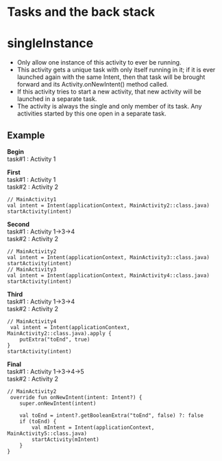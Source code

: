 Tasks and the back stack
===

# singleInstance
* Only allow one instance of this activity to ever be running. 
* This activity gets a unique task with only itself running in it; if it is ever launched again with the same Intent, then that task will be brought forward and its Activity.onNewIntent() method called. 
* If this activity tries to start a new activity, that new activity will be launched in a separate task.
* The activity is always the single and only member of its task. Any activities started by this one open in a separate task.

## Example
**Begin** \
task#1 : Activity 1 

**First** \
task#1 : Activity 1 \
task#2 : Activity 2 
```kotlin!
// MainActivity1
val intent = Intent(applicationContext, MainActivity2::class.java)
startActivity(intent)
```

**Second** \
task#1 : Activity 1->3->4 \
task#2 : Activity 2 
```kotlin!
// MainActivity2
val intent = Intent(applicationContext, MainActivity3::class.java)
startActivity(intent)
// MainActivity3
val intent = Intent(applicationContext, MainActivity4::class.java)
startActivity(intent)
```

**Third** \
task#1 : Activity 1->3->4 \
task#2 : Activity 2 
```kotlin!
// MainActivity4
 val intent = Intent(applicationContext, MainActivity2::class.java).apply {
    putExtra("toEnd", true)
}
startActivity(intent)
```
**Final** \
task#1 : Activity 1->3->4->5 \
task#2 : Activity 2 
```kotlin!
// MainActivity2
 override fun onNewIntent(intent: Intent?) {
    super.onNewIntent(intent)

    val toEnd = intent?.getBooleanExtra("toEnd", false) ?: false
    if (toEnd) {
        val mIntent = Intent(applicationContext, MainActivity5::class.java)
        startActivity(mIntent)
    }
}
```
